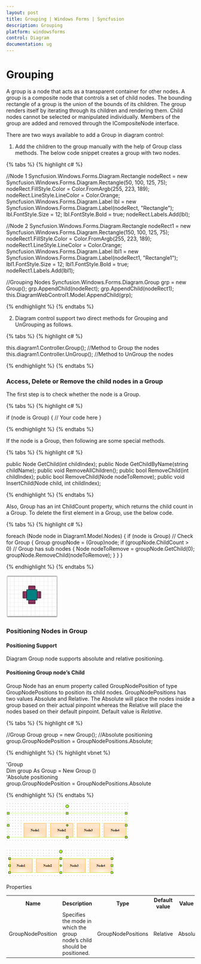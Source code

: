 ```yaml
---
layout: post
title: Grouping | Windows Forms | Syncfusion
description: Grouping
platform: windowsforms
control: Diagram
documentation: ug
---
```



# Grouping

A group is a node that acts as a transparent container for other nodes. A group is a composite node that controls a set of child nodes. The bounding rectangle of a group is the union of the bounds of its children. The group renders itself by iterating through its children and rendering them. Child nodes cannot be selected or manipulated individually. Members of the group are added and removed through the ICompositeNode interface.

There are two ways available to add a Group in diagram control:

1. Add the children to the group manually with the help of Group class methods. The below code snippet creates a group with two nodes.



{% tabs %}
{% highlight c# %}

//Node 1
Syncfusion.Windows.Forms.Diagram.Rectangle nodeRect = new Syncfusion.Windows.Forms.Diagram.Rectangle(50, 100, 125, 75);
nodeRect.FillStyle.Color = Color.FromArgb(255, 223, 189);
nodeRect.LineStyle.LineColor = Color.Orange;
Syncfusion.Windows.Forms.Diagram.Label lbl = new Syncfusion.Windows.Forms.Diagram.Label(nodeRect, "Rectangle");
lbl.FontStyle.Size = 12;
lbl.FontStyle.Bold = true;
nodeRect.Labels.Add(lbl);

//Node 2
Syncfusion.Windows.Forms.Diagram.Rectangle nodeRect1 = new Syncfusion.Windows.Forms.Diagram.Rectangle(150, 100, 125, 75);
nodeRect1.FillStyle.Color = Color.FromArgb(255, 223, 189);
nodeRect1.LineStyle.LineColor = Color.Orange;
Syncfusion.Windows.Forms.Diagram.Label lbl1 = new Syncfusion.Windows.Forms.Diagram.Label(nodeRect1, "Rectangle1");
lbl1.FontStyle.Size = 12;
lbl1.FontStyle.Bold = true;
nodeRect1.Labels.Add(lbl1);

//Grouping Nodes
Syncfusion.Windows.Forms.Diagram.Group grp = new Group();
grp.AppendChild(nodeRect);
grp.AppendChild(nodeRect1);
this.DiagramWebControl1.Model.AppendChild(grp);

{% endhighlight %}
{% endtabs %}

2. Diagram control support two direct methods for Grouping and UnGrouping as follows.




{% tabs %}
{% highlight c# %}

this.diagram1.Controller.Group();     //Method to Group the nodes
this.diagram1.Controller.UnGroup();   //Method to UnGroup the nodes

{% endhighlight %}
{% endtabs %}

### Access, Delete or Remove the child nodes in a Group

The first step is to check whether the node is a Group.


{% tabs %}
{% highlight c# %}

if (node is Group)
{
// Your code here
}

{% endhighlight %}
{% endtabs %}

If the node is a Group, then following are some special methods.


{% tabs %}
{% highlight c# %}

public Node GetChild(int childIndex);
public Node GetChildByName(string childName);
public void RemoveAllChildren();
public bool RemoveChild(int childIndex);
public bool RemoveChild(Node nodeToRemove);
public void InsertChild(Node child, int childIndex);

{% endhighlight %}
{% endtabs %}


Also, Group has an int ChildCount property, which returns the child count in a Group. To delete the first element in a Group, use the below code.

{% tabs %}
{% highlight c# %}

foreach (Node node in Diagram1.Model.Nodes)
{
if (node is Group) // Check for Group
{
Group groupNode = (Group)node;
if (groupNode.ChildCount > 0) // Group has sub nodes
{
Node nodeToRemove = groupNode.GetChild(0);
groupNode.RemoveChild(nodeToRemove);
}
}
}

{% endhighlight %}
{% endtabs %}

![](Grouping_images/Grouping_img1.jpeg)

### Positioning Nodes in Group

#### Positioning Support

Diagram Group node supports absolute and relative positioning.

#### Positioning Group node’s Child

Group Node has an enum property called GroupNodePosition of type GroupNodePositions to position its child nodes. GroupNodePositions has two values Absolute and Relative. The Absolute will place the nodes inside a group based on their actual pinpoint whereas the Relative will place the nodes based on their default pinpoint. Default value is _Relative_.


{% tabs %}
{% highlight c# %}

//Group
Group group = new Group();
//Absolute positioning
group.GroupNodePosition = GroupNodePositions.Absolute;

{% endhighlight %}
{% highlight vbnet %}

'Group	
Dim group As Group = New Group ()	
'Absolute positioning	
group.GroupNodePosition = GroupNodePositions.Absolute

{% endhighlight %}
{% endtabs %}

![](Grouping_images/Grouping_img2.png)





![](Grouping_images/Grouping_img3.png)





Properties

<table>
<tr>
<th>
Name</th><th>
Description</th><th>
Type</th><th>
Default value</th><th>
Value Accepted</th><th>
Reference</th></tr>
<tr>
<td>
GroupNodePosition</td><td>
Specifies the mode in which the group node’s child should be positioned.</td><td>
GroupNodePositions</td><td>
Relative</td><td>
Absolute,Relative</td><td>
GroupNodePosition</td></tr>
</table>